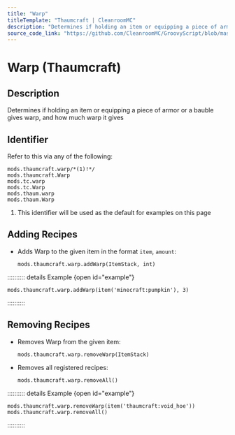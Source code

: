 ```yaml
---
title: "Warp"
titleTemplate: "Thaumcraft | CleanroomMC"
description: "Determines if holding an item or equipping a piece of armor or a bauble gives warp, and how much warp it gives"
source_code_link: "https://github.com/CleanroomMC/GroovyScript/blob/master/src/main/java/com/cleanroommc/groovyscript/compat/mods/thaumcraft/warp/Warp.java"
---
```


# Warp (Thaumcraft)

## Description

Determines if holding an item or equipping a piece of armor or a bauble gives warp, and how much warp it gives

## Identifier

Refer to this via any of the following:

```groovy:no-line-numbers {1}
mods.thaumcraft.warp/*(1)!*/
mods.thaumcraft.Warp
mods.tc.warp
mods.tc.Warp
mods.thaum.warp
mods.thaum.Warp
```

1. This identifier will be used as the default for examples on this page

## Adding Recipes

- Adds Warp to the given item in the format `item`, `amount`:

    ```groovy:no-line-numbers
    mods.thaumcraft.warp.addWarp(ItemStack, int)
    ```

:::::::::: details Example {open id="example"}
```groovy:no-line-numbers
mods.thaumcraft.warp.addWarp(item('minecraft:pumpkin'), 3)
```

::::::::::

## Removing Recipes

- Removes Warp from the given item:

    ```groovy:no-line-numbers
    mods.thaumcraft.warp.removeWarp(ItemStack)
    ```

- Removes all registered recipes:

    ```groovy:no-line-numbers
    mods.thaumcraft.warp.removeAll()
    ```

:::::::::: details Example {open id="example"}
```groovy:no-line-numbers
mods.thaumcraft.warp.removeWarp(item('thaumcraft:void_hoe'))
mods.thaumcraft.warp.removeAll()
```

::::::::::
